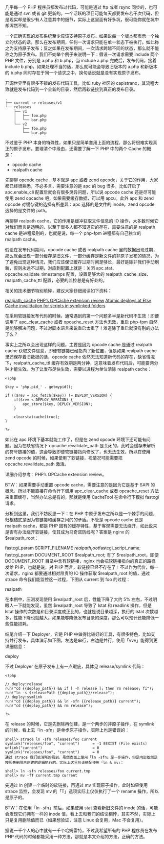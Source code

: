 几乎每一个 PHP 程序员都发布过代码，可能是通过 ftp 或者 rsync 同步的，也可能是通过 svn 或者 git 更新的。一个活跃的项目可能每天都要发布若干次代码，但是现实却是很少有人注意其中的细节，实际上这里面有好多坑，很可能你就在坑中却浑然不知。


一个正确实现的发布系统至少应该支持原子发布。如果说每一个版本都表示一个独立的状态的话，那么在发布期间，任何一次请求只能在单一状态下被执行。如此称之为支持原子发布；反之如果在发布期间，一次请求跨越不同的状态，那么就不能称之为原子发布。我们不妨举个例子来说明一下：假设一次请求需要 include 两个 PHP 文件，分别是 a.php 和 b.php，当 include a.php 完成后，发布代码，接着 include b.php，如果处理不当的话，那么就可能会导致旧版本的 a.php 和新版本的 b.php 同时存在于同一个请求之中，换句话说就是没有实现原子发布。

开源世界里有很多不错的发布代码工具，比如 ruby 社区的 capistrano，其流程大致就是发布代码到一个全新的目录，然后再软链接到真正的发布目录。
```
.
├── current -> releases/v1
└── releases
    ├── v1
    │   ├── foo.php
    │   └── bar.php
    └── v2
        ├── foo.php
        └── bar.php 
```
不过鉴于 PHP 本身的特殊性，如果只是简单套用上面的流程，那么将很难实现真正的原子发布。要理清个中缘由，还需要了解一下 PHP 中的两个 Cache 的概念：

- opcode cache
- realpath cache

先聊聊 opcode cache，基本就是 apc 或者 zend opcode，关于它的作用，大家都已经很熟悉，不必多言，需要注意的是 apc 的 bug 很多，比如开启了 apc.enable_cli 配置后就会有很多灵异问题，所以说 opcode cache 还是尽可能使用 zend opcache 吧，如果需要缓存数据，可以用 apcu。此外 apc 和 zend opcode 对缓存键的选择有所差异：apc 选择的是文件的 inode，zend opcode 选择的是文件的 path。

再聊聊 realpath cache，它的作用是缓冲获取文件信息的 IO 操作，大多数时候它对我们而言是透明的，以至于很多人都不知道它的存在，需要注意的是 realpath cache 是进程级别的，也就是说，每一个 php-fpm 进程都有自己独立的 realpath cache。

假设在发布代码期间，opcode cache 或者 realpath cache 里的数据出现过期，那么就会出现一部分缓存是旧文件，一部分缓存是新文件的非原子发布的情况，为了避免出现这种情况，我们应该保证缓存过期时间足够长，最好是除非我们手动刷新，否则永远不过期，对应到配置上就是：关闭 apc.stat、opcache.validate_timestamps 配置，设置足够大的 realpath_cache_size、realpath_cache_ttl 配置，必要的监控总是有好处的。

相关的技术细节特别琐碎，建议大家仔细阅读如下资料：

[realpath_cache](http://jpauli.github.io/2014/06/30/realpath-cache.html)
[PHP’s OPCache extension review](http://jpauli.github.io/2015/03/05/opcache.html)
[Atomic deploys at Etsy](https://codeascraft.com/2013/07/01/atomic-deploys-at-etsy/)
[Cache invalidation for scripts in symlinked folders](https://github.com/zendtech/ZendOptimizerPlus/issues/126)

在采用软链接发布代码的时候，通常遇到的第一个问题多半是新代码不生效！即便调用了 apc_clear_cache 或者 opcache_reset 方法也无效，重启 php-fpm 自然是能够解决问题，不过对脚本语言来说重启太重了！难道除了重启就没有别的办法了么？

事实上之所以会出现这样的问题，主要是因为 opcode cache 是通过 realpath cache 获取文件信息，即便软链接已经指向了新位置，但是如果 realpath cache 里还保存着旧数据的话，opcode cache 依然无法知道新代码的存在，缺省情况下，realpath_cache_ttl 缓存有效期是两分钟，这意味着发布代码后，可能要两分钟才能生效。为了让发布尽快生效，需要以进程为单位清除 realpath cache：
```
<?php

$key = 'php.pid_' . getmypid();

if (($rev = apc_fetch($key)) != DEPLOY_VERSION) {
    if($rev < DEPLOY_VERSION) {
        apc_store($key, DEPLOY_VERSION);
    }
    
    clearstatcache(true);
}

?>
```
如此在 apc 环境下基本就能工作了，但是在 zend opcode 环境下还可能有问题。因为在缺省情况下 opcache.revalidate_path 是关闭的，此时会缓存未解析的符号链接的值，这会导致即便软链接指向修改了，也无法生效，所以在使用 zend opcode 的时候，如果使用了软链接，视情况可能需要把 opcache.revalidate_path 激活。

详细介绍参考：PHP’s OPCache extension review。

BTW：如果需要手动重置 opcode cache，需要注意的是因为它是基于 SAPI 的概念，所以不能直接在命令行下调用 apc_clear_cache 或者 opcache_reset 方法来重置缓存，当然办法总是有的，那就是使用 CacheTool 在命令行下模拟 fastcgi 请求。

分析到这里，我们不妨反思一下：在 PHP 中原子发布之所以是一个棘手的问题，归根结底是因为软链接和缓存之间的的矛盾。不管是 opcode cache 还是 realpath cache，都是 PHP 固有的缓存特性，基于客观需要无法绕开，如此说来是否有办法绕开软链接，使其成为马奇诺防线呢？答案是 nginx 的 $realpath_root：

fastcgi_param SCRIPT_FILENAME $realpath_root$fastcgi_script_name;
fastcgi_param DOCUMENT_ROOT $realpath_root;
有了 $realpath_root，即便 DOCUMENT_ROOT 目录中含有软链接，nginx 也会把软链接指向的真正的路径发给 PHP，也就是说，对 PHP 而言，软链接已经不存在了！不过作为代价，每一次请求，nginx 都要通过相对昂贵的 IO 操作获取 $realpath_root 的值，通过 strace 命令我们能监控这一过程，下图从 current 到 foo 的过程：


realpath

在本例中，压测发现使用 $realpath_root 后，性能下降了大约 5% 左右，不过明眼人一下就能发现，虽然 $realpath_root 导致了 lstat 和 readlink 操作，但是 lstat 操作的次数是和目录深度成正比的，也就是说目录越深，执行的 lstat 次数越多，性能下降也就越大。如果能够降低发布目录的深度，那么可以预计还能降低一些性能损耗。

结尾介绍一下 Deployer，它是 PHP 中做得比较好的工具，有很多特色，比如支持并行发布，具体演示如下图，左边是串行，右边是并行，使用「vvv」能得到更详细信息：


deploy

不过 Deployer 在原子发布上有一点瑕疵，具体见 release/symlink 代码：
```
<?php

// deploy:release
run("cd {{deploy_path}} && if [ -h release ]; then rm release; fi");
run("ln -s $releasePath {{deploy_path}}/release");
// deploy:symlink
run("cd {{deploy_path}} && ln -sfn {{release_path}} current");
run("cd {{deploy_path}} && rm release");

?>
```
在 release 的时候，它是先删除再创建，是一个两步的非原子操作，在 symlink 的时候，看上去「ln -sfn」是单步原子操作，实际上也是错误的：
```
shell> strace ln -sfn releases/foo current
symlink("releases/foo", "current")      = -1 EEXIST (File exists)
unlink("current")                       = 0
symlink("releases/foo", "current")      = 0
通过 strace 我们能清晰的看到，虽然表面上使用「ln -sfn」是一步操作，但是内部依然是按照先删除再创建的逻辑执行的，实际上这里应该搭配使用「ln & mv」：

shell> ln -sfn releases/foo current.tmp
shell> mv -fT current.tmp current
```
先通过 ln 创建一个临时的软链接，再通过 mv 实现原子操作，此时如果使用 strace 监控，会发现 mv 的「T」选项实际上仅仅执行了一个 rename 操作，所以是原子的。

BTW：在使用「ln -sfn」前后，如果使用 stat 查看新旧文件的 inode 的话，可能会发现它们拥有一样的 inode 值，看上去和我们的结论相悖，其实不然，实际上只是复用删除值而已（如果想验证，注意 Linux 会复用，Mac 不会复用）。

据说一千个人的心中就有一千个哈姆雷特，不过我希望所有的 PHP 程序员在发布 PHP 代码的时候都能采用一种方法，那就是本文介绍的方法，正确的方法。
